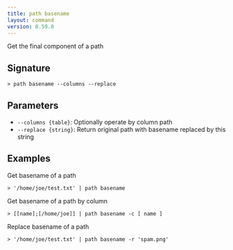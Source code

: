 ```yaml
---
title: path basename
layout: command
version: 0.59.0
---
```


Get the final component of a path

## Signature

```> path basename --columns --replace```

## Parameters

 -  `--columns {table}`: Optionally operate by column path
 -  `--replace {string}`: Return original path with basename replaced by this string

## Examples

Get basename of a path
```shell
> '/home/joe/test.txt' | path basename
```

Get basename of a path by column
```shell
> [[name];[/home/joe]] | path basename -c [ name ]
```

Replace basename of a path
```shell
> '/home/joe/test.txt' | path basename -r 'spam.png'
```
